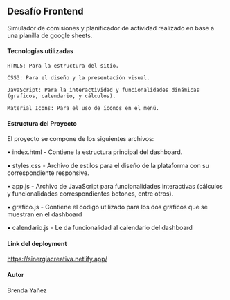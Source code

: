 ## Desafío Frontend
Simulador de comisiones y planificador de actividad realizado en base a una planilla de google sheets.

#### Tecnologías utilizadas
    HTML5: Para la estructura del sitio.
    
    CSS3: Para el diseño y la presentación visual.
    
    JavaScript: Para la interactividad y funcionalidades dinámicas (graficos, calendario, y cálculos).
    
    Material Icons: Para el uso de íconos en el menú.

#### Estructura del Proyecto
El proyecto se compone de los siguientes archivos:

  • index.html - Contiene la estructura principal del dashboard.
  
  • styles.css - Archivo de estilos para el diseño de la plataforma con su correspondiente responsive.
  
  • app.js - Archivo de JavaScript para funcionalidades interactivas (cálculos y funcionalidades correspondientes botones, entre otros).
  
  • grafico.js - Contiene el código utilizado para los dos graficos que se muestran en el dashboard
  
  • calendario.js - Le da funcionalidad al calendario del dashboard

#### Link del deployment

https://sinergiacreativa.netlify.app/

#### Autor
Brenda Yañez
